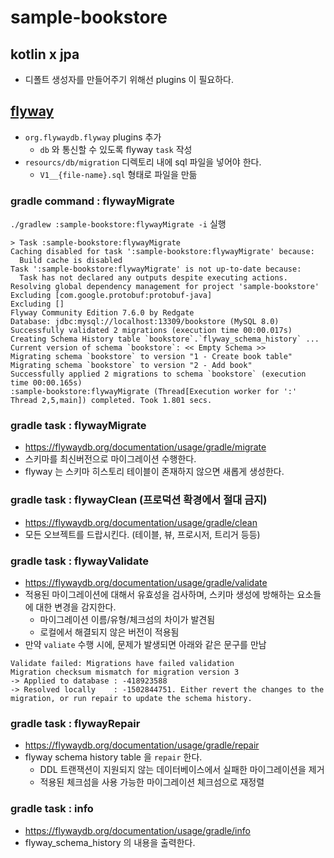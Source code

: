 # sample-bookstore

## kotlin x jpa
* 디폴트 생성자를 만들어주기 위해선 plugins 이 필요하다.

## [flyway](https://flywaydb.org/documentation/)
* `org.flywaydb.flyway` plugins 추가
    * `db` 와 통신할 수 있도록 flyway `task` 작성    
* `resourcs/db/migration` 디렉토리 내에 sql 파일을 넣어야 한다.
    * `V1__{file-name}.sql` 형태로 파일을 만듦

### gradle command : flywayMigrate
`./gradlew :sample-bookstore:flywayMigrate -i` 실행
```
> Task :sample-bookstore:flywayMigrate
Caching disabled for task ':sample-bookstore:flywayMigrate' because:
  Build cache is disabled
Task ':sample-bookstore:flywayMigrate' is not up-to-date because:
  Task has not declared any outputs despite executing actions.
Resolving global dependency management for project 'sample-bookstore'
Excluding [com.google.protobuf:protobuf-java]
Excluding []
Flyway Community Edition 7.6.0 by Redgate
Database: jdbc:mysql://localhost:13309/bookstore (MySQL 8.0)
Successfully validated 2 migrations (execution time 00:00.017s)
Creating Schema History table `bookstore`.`flyway_schema_history` ...
Current version of schema `bookstore`: << Empty Schema >>
Migrating schema `bookstore` to version "1 - Create book table"
Migrating schema `bookstore` to version "2 - Add book"
Successfully applied 2 migrations to schema `bookstore` (execution time 00:00.165s)
:sample-bookstore:flywayMigrate (Thread[Execution worker for ':' Thread 2,5,main]) completed. Took 1.801 secs.
```
### gradle task : flywayMigrate
* https://flywaydb.org/documentation/usage/gradle/migrate
* 스키마를 최신버전으로 마이그레이션 수행한다.
* flyway 는 스키마 히스토리 테이블이 존재하지 않으면 새롭게 생성한다.

### gradle task : flywayClean (프로덕션 확경에서 절대 금지)
* https://flywaydb.org/documentation/usage/gradle/clean
* 모든 오브젝트를 드랍시킨다. (테이블, 뷰, 프로시저, 트리거 등등)

### gradle task : flywayValidate
* https://flywaydb.org/documentation/usage/gradle/validate
* 적용된 마이그레이션에 대해서 유효성을 검사하며, 스키마 생성에 방해하는 요소들에 대한 변경을 감지한다.
  * 마이그레이션 이름/유형/체크섬의 차이가 발견됨
  * 로컬에서 해결되지 않은 버전이 적용됨
* 만약 `valiate` 수행 시에, 문제가 발생되면 아래와 같은 문구를 만남
```
Validate failed: Migrations have failed validation
Migration checksum mismatch for migration version 3
-> Applied to database : -418923588
-> Resolved locally    : -1502844751. Either revert the changes to the migration, or run repair to update the schema history.
```

### gradle task : flywayRepair
* https://flywaydb.org/documentation/usage/gradle/repair
* flyway schema history table 을 `repair` 한다.
  * DDL 트랜잭션이 지원되지 않는 데이터베이스에서 실패한 마이그레이션을 제거
  * 적용된 체크섬을 사용 가능한 마이그레이션 체크섬으로 재정렬
  
### gradle task : info
* https://flywaydb.org/documentation/usage/gradle/info
* flyway_schema_history 의 내용을 출력한다.

